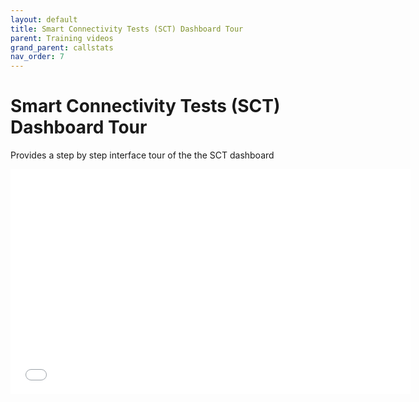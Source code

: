 ```yaml
---
layout: default
title: Smart Connectivity Tests (SCT) Dashboard Tour
parent: Training videos
grand_parent: callstats
nav_order: 7
---
```


# Smart Connectivity Tests (SCT) Dashboard Tour

Provides a step by step interface tour of the the SCT dashboard

<iframe class="vidyard_iframe" src="//play.vidyard.com/fweS8xviFtiCfUG5WJAK8H.html?" width=640 height=360 scrolling="no" frameborder="0" allowtransparency="true" allowfullscreen></iframe>
